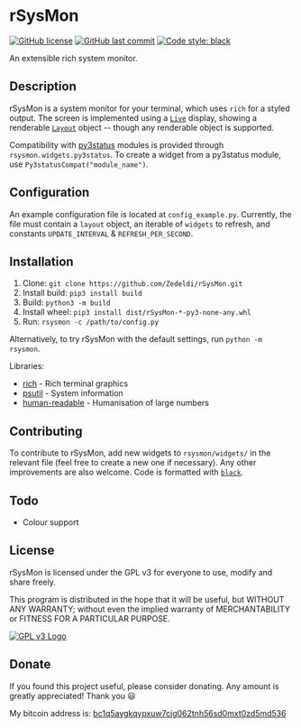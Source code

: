 # rSysMon

[![GitHub license](https://img.shields.io/github/license/Zedeldi/rSysMon?style=flat-square)](https://github.com/Zedeldi/rSysMon/blob/master/LICENSE) [![GitHub last commit](https://img.shields.io/github/last-commit/Zedeldi/rSysMon?style=flat-square)](https://github.com/Zedeldi/rSysMon/commits) [![Code style: black](https://img.shields.io/badge/code%20style-black-000000.svg?style=flat-square)](https://github.com/psf/black)

An extensible rich system monitor.

## Description

rSysMon is a system monitor for your terminal, which uses `rich` for a styled output. The screen is implemented using a [`Live`](https://rich.readthedocs.io/en/latest/live.html) display, showing a renderable [`Layout`](https://rich.readthedocs.io/en/latest/layout.html) object -- though any renderable object is supported.

Compatibility with [py3status](https://github.com/ultrabug/py3status) modules is provided through `rsysmon.widgets.py3status`. To create a widget from a py3status module, use `Py3statusCompat("module_name")`.

## Configuration

An example configuration file is located at `config_example.py`. Currently, the file must contain a `layout` object, an iterable of `widgets` to refresh, and constants `UPDATE_INTERVAL` & `REFRESH_PER_SECOND`.

## Installation

1. Clone: `git clone https://github.com/Zedeldi/rSysMon.git`
2. Install build: `pip3 install build`
3. Build: `python3 -m build`
4. Install wheel: `pip3 install dist/rSysMon-*-py3-none-any.whl`
5. Run: `rsysmon -c /path/to/config.py`

Alternatively, to try rSysMon with the default settings, run `python -m rsysmon`.

Libraries:

- [rich](https://pypi.org/project/rich/) - Rich terminal graphics
- [psutil](https://pypi.org/project/psutil/) - System information
- [human-readable](https://pypi.org/project/human-readable/) - Humanisation of large numbers

## Contributing

To contribute to rSysMon, add new widgets to `rsysmon/widgets/` in the relevant file (feel free to create a new one if necessary). Any other improvements are also welcome. Code is formatted with [`black`](https://github.com/psf/black).

## Todo

- Colour support

## License

rSysMon is licensed under the GPL v3 for everyone to use, modify and share freely.

This program is distributed in the hope that it will be useful, but WITHOUT ANY WARRANTY; without even the implied warranty of MERCHANTABILITY or FITNESS FOR A PARTICULAR PURPOSE.

[![GPL v3 Logo](https://www.gnu.org/graphics/gplv3-127x51.png)](https://www.gnu.org/licenses/gpl-3.0-standalone.html)

## Donate

If you found this project useful, please consider donating. Any amount is greatly appreciated! Thank you :smiley:

My bitcoin address is: [bc1q5aygkqypxuw7cjg062tnh56sd0mxt0zd5md536](bitcoin://bc1q5aygkqypxuw7cjg062tnh56sd0mxt0zd5md536)
